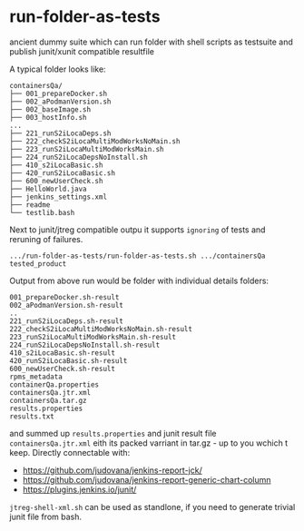 # run-folder-as-tests

ancient dummy suite which can run folder with shell scripts as testsuite and  publish junit/xunit compatible resultfile

A typical folder looks like:
```
containersQa/
├── 001_prepareDocker.sh
├── 002_aPodmanVersion.sh
├── 002_baseImage.sh
├── 003_hostInfo.sh
...
├── 221_runS2iLocaDeps.sh
├── 222_checkS2iLocaMultiModWorksNoMain.sh
├── 223_runS2iLocaMultiModWorksMain.sh
├── 224_runS2iLocaDepsNoInstall.sh
├── 410_s2iLocaBasic.sh
├── 420_runS2iLocaBasic.sh
├── 600_newUserCheck.sh
├── HelloWorld.java
├── jenkins_settings.xml
├── readme
└── testlib.bash
```
Next to junit/jtreg compatible outpu it supports `ignoring` of tests and reruning of failures.

```
.../run-folder-as-tests/run-folder-as-tests.sh .../containersQa tested_product
```

Output from above run would be folder with individual details folders:
```
001_prepareDocker.sh-result
002_aPodmanVersion.sh-result
..
221_runS2iLocaDeps.sh-result
222_checkS2iLocaMultiModWorksNoMain.sh-result
223_runS2iLocaMultiModWorksMain.sh-result
224_runS2iLocaDepsNoInstall.sh-result
410_s2iLocaBasic.sh-result
420_runS2iLocaBasic.sh-result
600_newUserCheck.sh-result
rpms_metadata
containerQa.properties
containersQa.jtr.xml
containersQa.tar.gz
results.properties
results.txt
```
and summed up  `results.properties`  and  junit result file `containersQa.jtr.xml` eith its packed varriant in tar.gz - up to you wchich t keep. Directly connectable with:
 * https://github.com/judovana/jenkins-report-jck/
 * https://github.com/judovana/jenkins-report-generic-chart-column
 * https://plugins.jenkins.io/junit/


`jtreg-shell-xml.sh` can be used as standlone, if you need to generate trivial junit file from bash.

